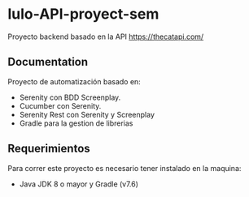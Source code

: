 # lulo-API-proyect-sem
Proyecto backend basado en la API https://thecatapi.com/

## Documentation
Proyecto de automatización basado en:
* Serenity con BDD Screenplay.
* Cucumber con Serenity.
* Serenity Rest con Serenity y Screenplay
* Gradle para la gestion de librerias


## Requerimientos
Para correr este proyecto es necesario tener instalado en la maquina:
* Java JDK 8 o mayor y Gradle (v7.6)



